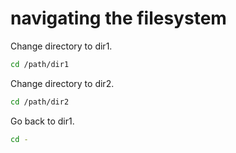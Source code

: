# navigating the filesystem

Change directory to dir1.

```bash
cd /path/dir1
```

Change directory to dir2.

```bash
cd /path/dir2
```

Go back to dir1.

```bash
cd -
```
